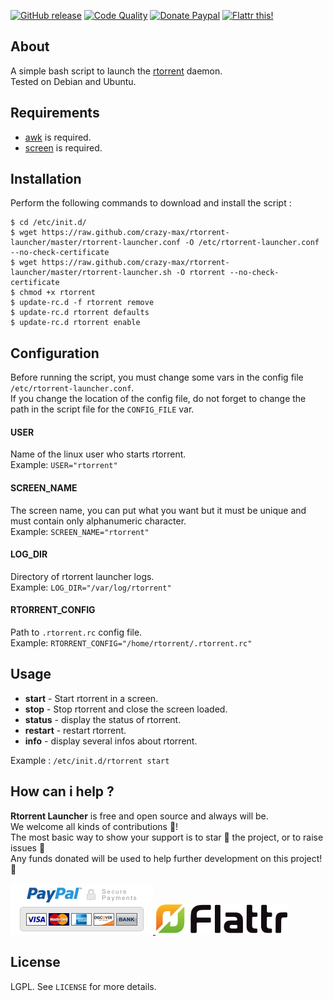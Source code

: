 <a href="https://github.com/crazy-max/rtorrent-launcher/releases/latest"><img src="https://img.shields.io/github/release/crazy-max/rtorrent-launcher.svg?style=flat-square" alt="GitHub release"></a> 
<a href="https://www.codacy.com/app/crazy-max/rtorrent-launcher"><img src="https://img.shields.io/codacy/grade/3bf2380df5a447da9a2c50b1008ffcfe.svg?style=flat-square" alt="Code Quality"></a> 
<a href="https://www.paypal.com/cgi-bin/webscr?cmd=_s-xclick&hosted_button_id=P7PRCWM6MRXD8"><img src="https://img.shields.io/badge/donate-paypal-blue.svg?style=flat-square" alt="Donate Paypal"></a> 
<a href="https://flattr.com/submit/auto?user_id=crazymax&url=https://github.com/crazy-max/rtorrent-launcher"><img src="https://img.shields.io/badge/flattr-this-green.svg?style=flat-square" alt="Flattr this!"></a>

## About

A simple bash script to launch the [rtorrent](https://github.com/rakshasa/rtorrent) daemon.<br />
Tested on Debian and Ubuntu.

## Requirements

* [awk](http://en.wikipedia.org/wiki/Awk) is required.
* [screen](http://linux.die.net/man/1/screen) is required.

## Installation

Perform the following commands to download and install the script :

```
$ cd /etc/init.d/
$ wget https://raw.github.com/crazy-max/rtorrent-launcher/master/rtorrent-launcher.conf -O /etc/rtorrent-launcher.conf --no-check-certificate
$ wget https://raw.github.com/crazy-max/rtorrent-launcher/master/rtorrent-launcher.sh -O rtorrent --no-check-certificate
$ chmod +x rtorrent
$ update-rc.d -f rtorrent remove
$ update-rc.d rtorrent defaults
$ update-rc.d rtorrent enable
```

## Configuration

Before running the script, you must change some vars in the config file `/etc/rtorrent-launcher.conf`.<br />
If you change the location of the config file, do not forget to change the path in the script file for the `CONFIG_FILE` var.

#### USER

Name of the linux user who starts rtorrent.<br />
Example: `USER="rtorrent"`

#### SCREEN_NAME

The screen name, you can put what you want but it must be unique and must contain only alphanumeric character.<br />
Example: `SCREEN_NAME="rtorrent"`

#### LOG_DIR

Directory of rtorrent launcher logs.<br />
Example: `LOG_DIR="/var/log/rtorrent"`

#### RTORRENT_CONFIG

Path to `.rtorrent.rc` config file.<br />
Example: `RTORRENT_CONFIG="/home/rtorrent/.rtorrent.rc"`

## Usage

* **start** - Start rtorrent in a screen.
* **stop** - Stop rtorrent and close the screen loaded.
* **status** - display the status of rtorrent.
* **restart** - restart rtorrent.
* **info** - display several infos about rtorrent.

Example : `/etc/init.d/rtorrent start`

## How can i help ?

**Rtorrent Launcher** is free and open source and always will be.<br />
We welcome all kinds of contributions :raised_hands:!<br />
The most basic way to show your support is to star :star2: the project, or to raise issues :speech_balloon:<br />
Any funds donated will be used to help further development on this project! :gift_heart:

<p>
  <a href="https://www.paypal.com/cgi-bin/webscr?cmd=_s-xclick&hosted_button_id=P7PRCWM6MRXD8">
    <img src="https://github.com/crazy-max/rtorrent-launcher/blob/master/res/paypal.png" alt="Donate Paypal">
  </a>
  <a href="https://flattr.com/submit/auto?user_id=crazymax&url=https://github.com/crazy-max/rtorrent-launcher">
    <img src="https://github.com/crazy-max/rtorrent-launcher/blob/master/res/flattr.png" alt="Flattr this!">
  </a>
</p>

## License

LGPL. See `LICENSE` for more details.